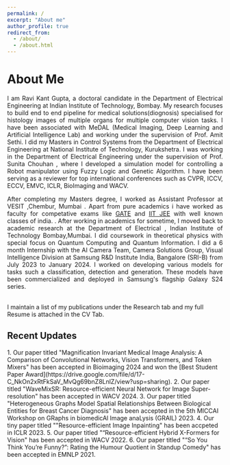```yaml
---
permalink: /
excerpt: "About me"
author_profile: true
redirect_from: 
  - /about/
  - /about.html
---
```


<h1>About Me </h1> 
<div style='text-align: justify;'>I am Ravi Kant Gupta, a doctoral candidate in the <a href="https://www.ee.iitb.ac.in" style="text-decoration: none;">Department of Electrical Engineering</a> at <a href="https://www.iitb.ac.in/" style="text-decoration: none;">Indian Institute of  Technology, Bombay</a>. My research focuses to build end to end pipeline for medical solutions(diognosis) specialised for histology images of multiple organs for multiple computer vision tasks. I have been associated with MeDAL (Medical Imaging, Deep Learning and Artificial Intelligence Lab) and working under the supervision of <a href="https://www.ee.iitb.ac.in/~asethi/" style="text-decoration: none;">Prof. Amit Sethi</a>. I did my Masters in Control Systems from the Department of Electrical Engineering at <a href="https://www.nitkkr.ac.in/" style="text-decoration: none;">National Institute of  Technology, Kurukshetra.</a> I was working in the <a href="http://www.nitkkr.in/control/" style="text-decoration: none;">Department of Electrical Engineering </a> under the supervision of <a href="[https://nitkkr.ac.in/author/sunita-chauhan/]" style="text-decoration: none;">Prof. Sunita Chouhan </a>, where I developed a simulation model for controlling a Robot manipulator using Fuzzy Logic and Genetic Algorithm. I have been serving as a reviewer for top international conferences such as CVPR, ICCV, ECCV, EMVC, ICLR, BioImaging and WACV.</div>  
<p>  </p>

<div style='text-align: justify;'>After completing my Masters degree, I worked as Assistant Professor at <a href="https://vesit.ves.ac.in" style="text-decoration: none;"> VESIT ,Chembur, Mumbai <a>. Apart from pure academics i have worked as faculty for competative exams like <a href="https://vesit.ves.ac.in">GATE</a> and <a href="https://vesit.ves.ac.in">IIT JEE</a> with well known classes of india.
. After working in academics for sometime, I moved back to academic research at the <a href="https://electrical.iitb.ac.in/" style="text-decoration: none;">Department of Electrical </a>, Indian Institute of Technology Bombay,Mumbai.  I did coursework in theoretical physics with special focus on Quantum Computing and Quantum Information. I did a 6 month Internship with the AI Camera Team, Camera Solutions Group, Visual Intelligence Division at <a href="https://research.samsung.com/sri-b" style="text-decoration: none;">Samsung R&D Institute India, Bangalore (SRI-B)</a> from July 2023 to January 2024. I worked on developing various models for tasks such a classification, detection and generation. These models have been commercialized and deployed in Samsung's flagship Galaxy S24 series.</div>

<br>I maintain a list of my publications under the Research tab and my full Resume is attached in the CV Tab.

<h2>Recent Updates </h2> 
1. Our paper titled "Magnification Invariant Medical Image Analysis: A Comparison of Convolutional Networks, Vision Transformers, and Token Mixers" has been accepted in Bioimaging 2024 and won the [Best Student Paper Award](https://drive.google.com/file/d/17-C_NkOn2xRtFkSaV_MvQg69bnZ8LnlZ/view?usp=sharing).
2. Our paper titled "WaveMixSR: Resource-efficient Neural Network for Image Super-resolution" has been accepted in WACV 2024.
3. Our paper titled "Heterogeneous Graphs Model Spatial Relationships Between Biological Entities for Breast Cancer Diagnosis" has been accepted in the 5th MICCAI Workshop on GRaphs in biomedicAl Image anaLysis (GRAIL) 2023.
4. Our tiny paper titled ""Resource-efficient Image Inpainting" has been accpeted in ICLR 2023.
5. Our paper titled "“Resource-efficient Hybrid X-Formers for Vision" has been accepted in WACV 2022. 
6. Our paper titled "“So You Think You’re Funny?”: Rating the Humour Quotient in Standup Comedy" has been accepted in EMNLP 2021. 
